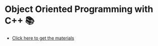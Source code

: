 # Object Oriented Programming with C++ 📚
- [Click here to get the materials](https://drive.google.com/drive/folders/1LujI4E9a2XJPL6Ax04bQwa7ty1QlC-1_?usp=sharing)